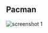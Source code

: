 ## Pacman
![screenshot 1](https://user-images.githubusercontent.com/17598409/29996321-b1900b9c-8fca-11e7-9945-f3497e5332f7.PNG)
